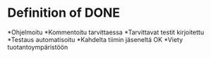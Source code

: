 # Definition of DONE
*Ohjelmoitu
*Kommentoitu tarvittaessa
*Tarvittavat testit kirjoitettu
*Testaus automatisoitu
*Kahdelta tiimin jäseneltä OK
*Viety tuotantoympäristöön 
